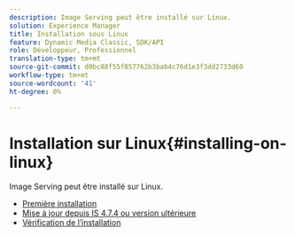 ```yaml
---
description: Image Serving peut être installé sur Linux.
solution: Experience Manager
title: Installation sous Linux
feature: Dynamic Media Classic, SDK/API
role: Développeur, Professionnel
translation-type: tm+mt
source-git-commit: d0bc88f55f857762b3bab4c76d1e3f3dd2733d60
workflow-type: tm+mt
source-wordcount: '41'
ht-degree: 0%

---
```



# Installation sur Linux{#installing-on-linux}

Image Serving peut être installé sur Linux.

* [Première installation](t-first-install-lin.md)
* [Mise à jour depuis IS 4.7.4 ou version ultérieure](t-update-lin.md)
* [Vérification de l’installation](t-verify-install-lin.md)
